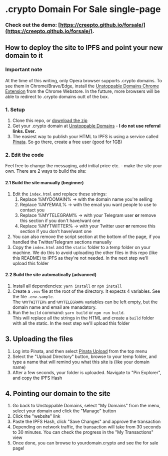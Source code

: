 # .crypto Domain For Sale single-page

### Check out the demo: [https://creepto.github.io/forsale/](https://creepto.github.io/forsale/).

## How to deploy the site to IPFS and point your new domain to it

### Important note

At the time of this writing, only Opera browser supports .crypto domains. To see them in Chrome/Brave/Edge, install the [Unstoppable Domains Chrome Extension](https://chrome.google.com/webstore/detail/unstoppable-extension/beelkklmblgdljamcmoffgfbdddfpnnl?hl=en-US&authuser=0) from the Chrome Webstore. In the futture, more browsers will be able to redirect to .crypto domains outt of the box.

### 1. Setup

1. Clone this repo, or [download the zip](https://github.com/creepto/forsale/archive/master.zip)
1. Get your .crypto domain at [Unstoppable Domains](https://unstoppabledomains.com/) - **I do not use referral links. Ever.**
1. The easiest way to publish your HTML to IPFS is using a service called [Pinata](https://pinata.cloud). So go there, create a free user (good for 1GB)

### 2. Edit the code

Feel free to change the messaging, add initial price etc. - make the site your own. There are 2 ways to build the site:

#### 2.1 Build the site manually (beginner)

1. Edit the `index.html` and replace these strings:
    1. Replace %MYDOMAIN% -> with the domain name you're selling
    1. Replace %MYEMAIL%  -> with the email you want people to use to contact you
    1. Replace %MYTELEGRAM% -> with your Telegram user **or** remove this section if you don't have/want one
    1. Replace %MYTWITTER% -> with your Twitter user **or** remove this section if you don't have/want one
1. You can also remove the script section at the bottom of the page, if you handled the Twitter/Telegram sections manually 
1. Copy the `index.html` and the `static` folder to a temp folder on your machine. We do this to avoid uploading the other files in this repo (like this README) to IPFS as they're not needed. In the next step we'll upload this folder

#### 2.2 Build the site automatically (advanced)

1. Install all dependencies: `yarn install` or `npm install`
1. Create a `.env` file at the root of the directory. It expects 4 variables. See the file `.env.sample`.  
The `%MYTWITTER%` and `%MYTELEGRAM%` variables can be left empty, but the domain name and email are manadatory.
1. Run the `build` command: `yarn build` or `npm run build`.  
This will replace all the strings in the HTML and create a `build` folder with all the static. In the next step we'll upload this folder

## 3. Uploading the files
  
1. Log into Pinata, and then select [Pinata Upload](https://pinata.cloud/pinataupload) from the top menu
1. Select the "Upload Directory" button, browse to your temp folder, and type a name that will remind you what this site is (like your domain name)
1. After a few seconds, your folder is uploaded. Navigate to "Pin Explorer", and copy the IPFS Hash

## 4. Pointing our domain to the site

1. Go back to Unstoppable Domains, select "My Domains" from the menu, select your domain and click the "Manage" button
1. Click the "website" link
1. Paste the IPFS Hash, click "Save Changes" and approve the transaction
1. Depending on network traffic, the transaction will take from 30 seconds to 30 minutes. You can check the progress in the "My Transactions" view
1. Once done, you can browse to yourdomain.crypto and see the for sale page!
